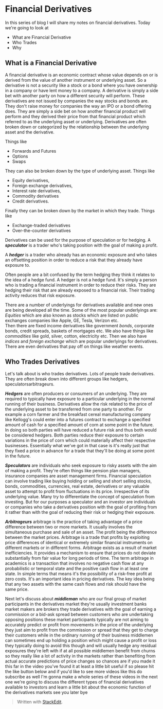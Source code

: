 
# Financial Derivatives
In this series of blog I will share my notes on financial derivatives. Today we're going to look at

 - What are Financial Derivative
 - Who Trades
 - Why

## What is a Financial Derivative 
 
A financial derivative is an economic contract whose value depends on or is derived from the value of another
instrument or underlying asset. So a derivative is not a security like a stock or a bond where you have ownership in a company or have lent money to a company. A derivative is simply a side bet with another party on how a different security will perform. These derivatives are not issued by companies the way stocks and bonds are. They don't raise money for companies the way an IPO or a bond offering does. They are simply a side bet on how another financial product will perform and they derived
their price from that financial product which referred to as the underlying asset or underlying. Derivatives are often broken down or categorized by the relationship between the underlying asset and the derivative. 

Things like 

 - Forwards and Futures
 - Options
 - Swaps

They can also be broken down by the type of underlying asset. Things like 

 - Equity derivatives, 
 - Foreign exchange derivatives, 
 - Interest rate derivatives, 
 - Commodity derivatives 
 - Credit derivatives. 

Finally they can be broken down by the market in which they trade. Things like 

 - Exchange-traded derivatives
 - Over-the-counter derivatives
 
Derivatives can be used for the purpose of speculation or for hedging. 
A ***speculator*** is a trader who's taking position
with the goal of making a profit. 

A ***hedger*** is a trader who already has an economic exposure and who takes an offsetting position in order to reduce a risk that they already have exposure to.

Often people are a bit confused by the term hedging they think it relates to the idea of a hedge fund. A hedger is not a hedge fund. It's simply a person who is trading a
financial instrument in order to reduce their risks. They are hedging their risk that are already exposed to a
financial risk. Their trading activity reduces that risk exposure. 

There are a number of underlyings for derivatives available and new ones are being developed all the time.
Some of the most popular underlyings are:
*Equities* which are also known as stocks which are listed on public exchanges companies like Apple, GE, Tesla, Verizon etc.  
Then there are fixed income derivatives like government *bonds*, corporate bonds, credit spreads, baskets of mortgages etc. We also have things
like *commodities* like gold, silver, cotton,
electricity etc. Then we also have *indices*
and *foreign exchange* which are popular
underlyings for derivatives. There are
even derivatives that pay off on things
like weather events. 

## Who Trades Derivatives

Let's talk about is who trades derivatives. Lots of people trade derivatives.  They are often break down into different groups like hedgers, speculatorsarbitrageurs. 

***Hedgers*** are often producers or consumers of an underlying. They are required to typically have exposure to a particular underlying in the normal running of their business. Derivatives allow the risk related to the price of
the underlying asset to be transferred from one party to another. For example a corn farmer and the breakfast cereal manufacturing company like Kellogg's could enter into a futures contract to exchange a specified
amount of cash for a specified amount of corn at some point in the future. In doing so both parties will have reduced a future risk and thus both would be considered hedgers. Both parties reduce their exposure to certain variations in the price of corn which could materially
affect their respective businesses. Essentially what we've got in that case is it's really just that they fixed a price
in advance for a trade that they'll be doing at some point in the future. 

***Speculators*** are individuals who seek exposure to risky assets with the aim of making a profit. They're often
things like pension plan managers, insurance companies are asset management firms. Financial speculation can involve trading like buying holding or selling and short selling stocks, bonds, commodities, currencies, real estate, derivatives or any valuable asset to attempt to profit from fluctuations in its price. Irrespective of its underlying value. Many try to differentiate the concept of speculation from investing. But for our purposes a speculator and an investor are individuals or companies who take a derivatives position with the goal of
profiting from it rather than with the goal of reducing their risk or hedging their exposure. 

***Arbitrageurs*** arbitrage is the practice of taking
advantage of a price difference between two or more markets. It usually involves the simultaneous purchase and sale of an asset. The profit being the difference
between the market prices. Arbitrage is a trade that profits by exploiting price differences of identical or extremely similar financial instruments on different markets or in different forms. Arbitrage exists as a result of market inefficiencies. It provides a mechanism to ensure that prices do not deviate substantially from
fair value for long periods of time. The term arbitrage in  academics is a transaction that involves no negative cash flow at any probabilistic or temporal state and the positive cash flow in at least one state. In simple terms that means it's the possibility of a risk-free profit at zero costs. It's an important idea in pricing derivatives. The key idea being that any two assets with the same cash flows and risk should have the same price.

Next let's discuss about  ***middleman*** who are our final group of market participants
in the derivatives market they're
usually investment banks market makers
are brokers they trade derivatives with
the goal of earning a commission or a
bid-ask spread between customers who are
undertaking opposing positions these
market participants typically are not
aiming to accurately predict or profit
from movements in the price of the
underlying they just aim to profit from
the commission or spread that they get
to charge their customers
while in the ordinary running of their
business middlemen can sometimes end up
holding a position which might cause a
profit or loss they typically doing to
avoid this though and will usually hedge
any residual exposures they're left with
if at all possible middlemen benefit
from churns so they really like a lot of
activity in the markets rather than
benefiting from actual accurate
predictions of price changes so chances
are if you made it this far in the video
you've found it at least a little bit
useful if so please hit the like button
below and if you'd like to see more
videos like this do subscribe as well
I'm gonna make a whole series of these
videos in the next one we're going to
discuss the different types of financial
derivatives available to investors and
learn a little bit about the economic
function of the derivatives markets see
you later bye

> Written with [StackEdit](https://stackedit.io/).
<!--stackedit_data:
eyJoaXN0b3J5IjpbLTg5NDA3NjE1NSw0OTc1ODAwODQsMjg3OD
I0MDMzLC0xOTAxNDA2ODcyLC0xMjMzNjgwNjMwLDExMDU2OTM3
NTRdfQ==
-->